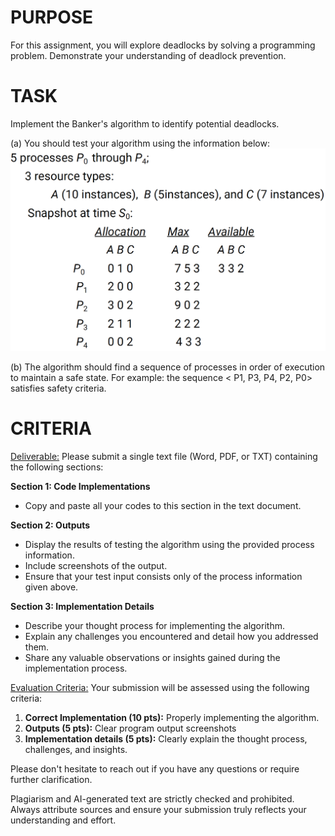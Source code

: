 # PURPOSE

For this assignment, you will explore deadlocks by solving a programming problem. Demonstrate your understanding of deadlock prevention.

# TASK

Implement the Banker's algorithm to identify potential deadlocks.

(a) You should test your algorithm using the information below:
![test_data](/bankers_algorithm/assets/img/test_data.png)

(b) The algorithm should find a sequence of processes in order of execution to maintain a safe state. For example: the sequence < P1, P3, P4, P2, P0> satisfies safety criteria.

# CRITERIA

<u>Deliverable:</u>
Please submit a single text file (Word, PDF, or TXT) containing the following sections:

**Section 1: Code Implementations**
- Copy and paste all your codes to this section in the text document.

**Section 2: Outputs**
- Display the results of testing the algorithm using the provided process information.
- Include screenshots of the output.
- Ensure that your test input consists only of the process information given above.

**Section 3: Implementation Details**
- Describe your thought process for implementing the algorithm.
- Explain any challenges you encountered and detail how you addressed them.
- Share any valuable observations or insights gained during the implementation process.

<u>Evaluation Criteria:</u>
Your submission will be assessed using the following criteria:

1. **Correct Implementation (10 pts):** Properly implementing the algorithm.
2. **Outputs (5 pts):** Clear program output screenshots
3. **Implementation details (5 pts):** Clearly explain the thought process, challenges, and insights. 

Please don't hesitate to reach out if you have any questions or require further clarification.

Plagiarism and AI-generated text are strictly checked and prohibited. Always attribute sources and ensure your submission truly reflects your understanding and effort.